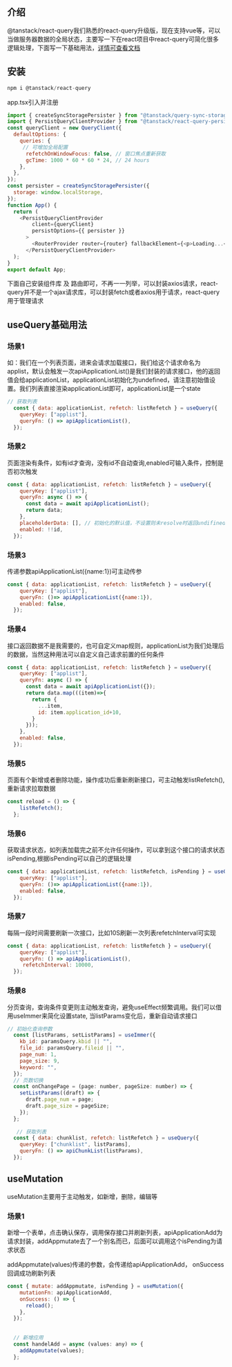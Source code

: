 ## 介绍
@tanstack/react-query我们熟悉的react-query升级版，现在支持vue等，可以当做服务器数据的全局状态，主要写一下在react项目中react-query可简化很多逻辑处理，下面写一下基础用法，[详情可查看文档](https://tanstack.com/query/latest/docs/framework/react/overview)

## 安装

```js
npm i @tanstack/react-query
```
app.tsx引入并注册

```js
import { createSyncStoragePersister } from "@tanstack/query-sync-storage-persister";
import { PersistQueryClientProvider } from "@tanstack/react-query-persist-client";
const queryClient = new QueryClient({
  defaultOptions: {
    queries: {
     // 可增加全局配置
      refetchOnWindowFocus: false, // 窗口焦点重新获取
      gcTime: 1000 * 60 * 60 * 24, // 24 hours
    },
  },
});
const persister = createSyncStoragePersister({
  storage: window.localStorage,
});
function App() {
  return (
    <PersistQueryClientProvider
        client={queryClient}
        persistOptions={{ persister }}
      >
        <RouterProvider router={router} fallbackElement={<p>Loading...</p>} />
      </PersistQueryClientProvider>
  );
}
export default App;
```
下面自己安装组件库 及 路由即可，不再一一列举，可以封装axios请求，react-query并不是一个ajax请求库，可以封装fetch或者axios用于请求，react-query用于管理请求

## useQuery基础用法
### 场景1
如：我们在一个列表页面，进来会请求加载接口，我们给这个请求命名为applist，默认会触发一次apiApplicationList()是我们封装的请求接口，他的返回值会给applicationList，applicationList初始化为undefined，请注意初始值设置。我们列表直接渲染applicationList即可，applicationList是一个state

```js
// 获取列表
  const { data: applicationList, refetch: listRefetch } = useQuery({
    queryKey: ["applist"],
    queryFn: () => apiApplicationList(),
  });
```
### 场景2
页面渲染有条件，如有id才查询，没有id不自动查询,enabled可输入条件，控制是否初次触发

```js
const { data: applicationList, refetch: listRefetch } = useQuery({
    queryKey: ["applist"],
    queryFn: async () => {
      const data = await apiApplicationList();
      return data;
    },
    placeholderData: [], // 初始化的默认值，不设置则未resolve时返回undifined
    enabled: !!id,
  });
```
### 场景3
传递参数apiApplicationList({name:1})可主动传参

```js
const { data: applicationList, refetch: listRefetch } = useQuery({
    queryKey: ["applist"],
    queryFn: ()=> apiApplicationList({name:1}),
    enabled: false,
  });
```

### 场景4
接口返回数据不是我需要的，也可自定义map规则，applicationList为我们处理后的数据，当然这种用法可以自定义自己请求前置的任何条件

```js
const { data: applicationList, refetch: listRefetch } = useQuery({
    queryKey: ["applist"],
    queryFn: async () => {
      const data = await apiApplicationList({});
      return data.map(((item)=>{
        return {
          ...item,
          id: item.application_id+10,
        }
      }));
    },
    enabled: false,
  });
```
### 场景5
页面有个新增或者删除功能，操作成功后重新刷新接口，可主动触发listRefetch(),重新请求拉取数据


```js
const reload = () => {
    listRefetch();
  };
```
### 场景6
获取请求状态，如列表加载完之前不允许任何操作，可以拿到这个接口的请求状态isPending,根据isPending可以自己的逻辑处理

```js
const { data: applicationList, refetch: listRefetch, isPending } = useQuery({
    queryKey: ["applist"],
    queryFn: ()=> apiApplicationList({name:1}),
    enabled: false,
  });
```
### 场景7
每隔一段时间需要刷新一次接口，比如10S刷新一次列表refetchInterval可实现

```js
const { data: applicationList, refetch: listRefetch } = useQuery({
    queryKey: ["applist"],
    queryFn: () => apiApplicationList(),
     refetchInterval: 10000,
  });
```
### 场景8
分页查询，查询条件变更则主动触发查询，避免useEffect频繁调用。我们可以借用useImmer来简化设置state, 当listParams变化后，重新自动请求接口

```js
// 初始化查询参数
  const [listParams, setListParams] = useImmer({
    kb_id: paramsQuery.kbid || "",
    file_id: paramsQuery.fileid || "",
    page_num: 1,
    page_size: 9,
    keyword: "",
  });
  // 页数切换
  const onChangePage = (page: number, pageSize: number) => {
    setListParams((draft) => {
      draft.page_num = page;
      draft.page_size = pageSize;
    });
  };
  
   // 获取列表
  const { data: chunklist, refetch: listRefetch } = useQuery({
    queryKey: ["chunklist", listParams],
    queryFn: () => apiChunkList(listParams),
  });
```




## useMutation

useMutation主要用于主动触发，如新增，删除，编辑等

### 场景1
新增一个表单，点击确认保存，调用保存接口并刷新列表，apiApplicationAdd为请求封装，addAppmutate去了一个别名而已，后面可以调用这个isPending为请求状态

 addAppmutate(values)传递的参数，会传递给apiApplicationAdd， onSuccess回调成功刷新列表

```js
const { mutate: addAppmutate, isPending } = useMutation({
    mutationFn: apiApplicationAdd,
    onSuccess: () => {
      reload();
    },
  });
  
  
  // 新增应用
  const handelAdd = async (values: any) => {
    addAppmutate(values);
  };

```




